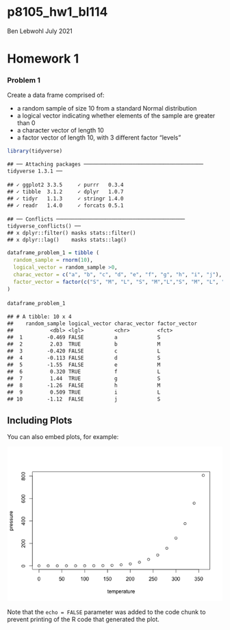 p8105\_hw1\_bl114
================
Ben Lebwohl
July 2021

# Homework 1

### Problem 1

Create a data frame comprised of:

-   a random sample of size 10 from a standard Normal distribution
-   a logical vector indicating whether elements of the sample are
    greater than 0
-   a character vector of length 10
-   a factor vector of length 10, with 3 different factor “levels”

``` r
library(tidyverse)
```

    ## ── Attaching packages ─────────────────────────────────────── tidyverse 1.3.1 ──

    ## ✓ ggplot2 3.3.5     ✓ purrr   0.3.4
    ## ✓ tibble  3.1.2     ✓ dplyr   1.0.7
    ## ✓ tidyr   1.1.3     ✓ stringr 1.4.0
    ## ✓ readr   1.4.0     ✓ forcats 0.5.1

    ## ── Conflicts ────────────────────────────────────────── tidyverse_conflicts() ──
    ## x dplyr::filter() masks stats::filter()
    ## x dplyr::lag()    masks stats::lag()

``` r
dataframe_problem_1 = tibble (
  random_sample = rnorm(10),
  logical_vector = random_sample >0,
  charac_vector = c("a", "b", "c", "d", "e", "f", "g", "h", "i", "j"),
  factor_vector = factor(c("S", "M", "L", "S", "M","L","S", "M", "L", "S"))
)

dataframe_problem_1
```

    ## # A tibble: 10 x 4
    ##    random_sample logical_vector charac_vector factor_vector
    ##            <dbl> <lgl>          <chr>         <fct>        
    ##  1        -0.469 FALSE          a             S            
    ##  2         2.03  TRUE           b             M            
    ##  3        -0.420 FALSE          c             L            
    ##  4        -0.113 FALSE          d             S            
    ##  5        -1.55  FALSE          e             M            
    ##  6         0.320 TRUE           f             L            
    ##  7         1.44  TRUE           g             S            
    ##  8        -1.26  FALSE          h             M            
    ##  9         0.509 TRUE           i             L            
    ## 10        -1.12  FALSE          j             S

## Including Plots

You can also embed plots, for example:

![](p8105_hw1_bl114_files/figure-gfm/pressure-1.png)<!-- -->

Note that the `echo = FALSE` parameter was added to the code chunk to
prevent printing of the R code that generated the plot.
